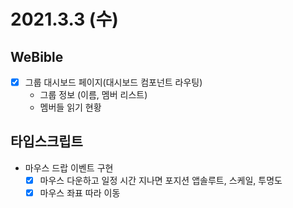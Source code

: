 # 2021.3.3 (수)

## WeBible

- [x] 그룹 대시보드 페이지(대시보드 컴포넌트 라우팅)
  - 그룹 정보 (이름, 멤버 리스트)
  - 멤버들 읽기 현황

## 타입스크립트

- 마우스 드랍 이벤트 구현
  - [x] 마우스 다운하고 일정 시간 지나면 포지션 앱솔루트, 스케일, 투명도
  - [x] 마우스 좌표 따라 이동
